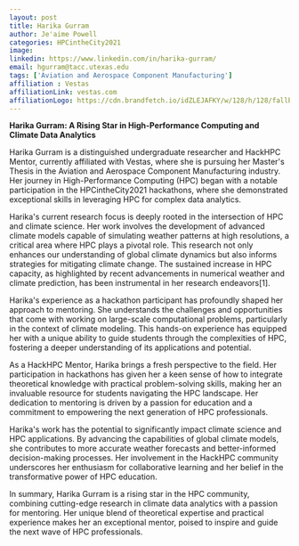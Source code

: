 ```yaml
---
layout: post
title: Harika Gurram
author: Je'aime Powell
categories: HPCintheCity2021
image: 
linkedin: https://www.linkedin.com/in/harika-gurram/
email: hgurram@tacc.utexas.edu
tags: ['Aviation and Aerospace Component Manufacturing']
affiliation : Vestas 
affiliationLink: vestas.com
affiliationLogo: https://cdn.brandfetch.io/idZLEJAFKY/w/128/h/128/fallback/lettermark/icon.webp?c=1ax1736898954673bfumLaCV7mEa7oKQcc                      
---
```


**Harika Gurram: A Rising Star in High-Performance Computing and Climate Data Analytics**
 
 Harika Gurram is a distinguished undergraduate researcher and HackHPC Mentor, currently affiliated with Vestas, where she is pursuing her Master's Thesis in the Aviation and Aerospace Component Manufacturing industry. Her journey in High-Performance Computing (HPC) began with a notable participation in the HPCintheCity2021 hackathons, where she demonstrated exceptional skills in leveraging HPC for complex data analytics.
 
 Harika's current research focus is deeply rooted in the intersection of HPC and climate science. Her work involves the development of advanced climate models capable of simulating weather patterns at high resolutions, a critical area where HPC plays a pivotal role. This research not only enhances our understanding of global climate dynamics but also informs strategies for mitigating climate change. The sustained increase in HPC capacity, as highlighted by recent advancements in numerical weather and climate prediction, has been instrumental in her research endeavors[1].
 
 Harika's experience as a hackathon participant has profoundly shaped her approach to mentoring. She understands the challenges and opportunities that come with working on large-scale computational problems, particularly in the context of climate modeling. This hands-on experience has equipped her with a unique ability to guide students through the complexities of HPC, fostering a deeper understanding of its applications and potential.
 
 As a HackHPC Mentor, Harika brings a fresh perspective to the field. Her participation in hackathons has given her a keen sense of how to integrate theoretical knowledge with practical problem-solving skills, making her an invaluable resource for students navigating the HPC landscape. Her dedication to mentoring is driven by a passion for education and a commitment to empowering the next generation of HPC professionals.
 
 Harika's work has the potential to significantly impact climate science and HPC applications. By advancing the capabilities of global climate models, she contributes to more accurate weather forecasts and better-informed decision-making processes. Her involvement in the HackHPC community underscores her enthusiasm for collaborative learning and her belief in the transformative power of HPC education.
 
 In summary, Harika Gurram is a rising star in the HPC community, combining cutting-edge research in climate data analytics with a passion for mentoring. Her unique blend of theoretical expertise and practical experience makes her an exceptional mentor, poised to inspire and guide the next wave of HPC professionals.  
                    
